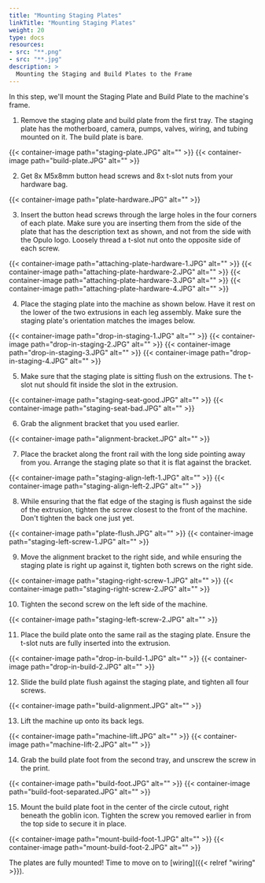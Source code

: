 ```yaml
---
title: "Mounting Staging Plates"
linkTitle: "Mounting Staging Plates"
weight: 20
type: docs
resources:
- src: "**.png"
- src: "**.jpg"
description: >
  Mounting the Staging and Build Plates to the Frame
---
```


In this step, we'll mount the Staging Plate and Build Plate to the machine's frame.

1. Remove the staging plate and build plate from the first tray. The staging plate has the motherboard, camera, pumps, valves, wiring, and tubing mounted on it. The build plate is bare.

{{< container-image path="staging-plate.JPG" alt="" >}}
{{< container-image path="build-plate.JPG" alt="" >}}

2. Get 8x M5x8mm button head screws and 8x t-slot nuts from your hardware bag.

{{< container-image path="plate-hardware.JPG" alt="" >}}

3. Insert the button head screws through the large holes in the four corners of each plate. Make sure you are inserting them from the side of the plate that has the description text as shown, and not from the side with the Opulo logo. Loosely thread a t-slot nut onto the opposite side of each screw.

{{< container-image path="attaching-plate-hardware-1.JPG" alt="" >}}
{{< container-image path="attaching-plate-hardware-2.JPG" alt="" >}}
{{< container-image path="attaching-plate-hardware-3.JPG" alt="" >}}
{{< container-image path="attaching-plate-hardware-4.JPG" alt="" >}}

4. Place the staging plate into the machine as shown below. Have it rest on the lower of the two extrusions in each leg assembly. Make sure the staging plate's orientation matches the images below.

{{< container-image path="drop-in-staging-1.JPG" alt="" >}}
{{< container-image path="drop-in-staging-2.JPG" alt="" >}}
{{< container-image path="drop-in-staging-3.JPG" alt="" >}}
{{< container-image path="drop-in-staging-4.JPG" alt="" >}}

5. Make sure that the staging plate is sitting flush on the extrusions. The t-slot nut should fit inside the slot in the extrusion.

{{< container-image path="staging-seat-good.JPG" alt="" >}}
{{< container-image path="staging-seat-bad.JPG" alt="" >}}

6. Grab the alignment bracket that you used earlier. 

{{< container-image path="alignment-bracket.JPG" alt="" >}}

7. Place the bracket along the front rail with the long side pointing away from you. Arrange the staging plate so that it is flat against the bracket.

{{< container-image path="staging-align-left-1.JPG" alt="" >}}
{{< container-image path="staging-align-left-2.JPG" alt="" >}}

8. While ensuring that the flat edge of the staging is flush against the side of the extrusion, tighten the screw closest to the front of the machine. Don't tighten the back one just yet.

{{< container-image path="plate-flush.JPG" alt="" >}}
{{< container-image path="staging-left-screw-1.JPG" alt="" >}}

9. Move the alignment bracket to the right side, and while ensuring the staging plate is right up against it, tighten both screws on the right side.

{{< container-image path="staging-right-screw-1.JPG" alt="" >}}
{{< container-image path="staging-right-screw-2.JPG" alt="" >}}

10.  Tighten the second screw on the left side of the machine.

{{< container-image path="staging-left-screw-2.JPG" alt="" >}}

11. Place the build plate onto the same rail as the staging plate. Ensure the t-slot nuts are fully inserted into the extrusion. 
  
{{< container-image path="drop-in-build-1.JPG" alt="" >}}
{{< container-image path="drop-in-build-2.JPG" alt="" >}}

12. Slide the build plate flush against the staging plate, and tighten all four screws.

{{< container-image path="build-alignment.JPG" alt="" >}}

13. Lift the machine up onto its back legs.

{{< container-image path="machine-lift.JPG" alt="" >}}
{{< container-image path="machine-lift-2.JPG" alt="" >}}

14. Grab the build plate foot from the second tray, and unscrew the screw in the print.

{{< container-image path="build-foot.JPG" alt="" >}}
{{< container-image path="build-foot-separated.JPG" alt="" >}}

15. Mount the build plate foot in the center of the circle cutout, right beneath the goblin icon. Tighten the screw you removed earlier in from the top side to secure it in place.

{{< container-image path="mount-build-foot-1.JPG" alt="" >}}
{{< container-image path="mount-build-foot-2.JPG" alt="" >}}

The plates are fully mounted! Time to move on to [wiring]({{< relref "wiring" >}}).